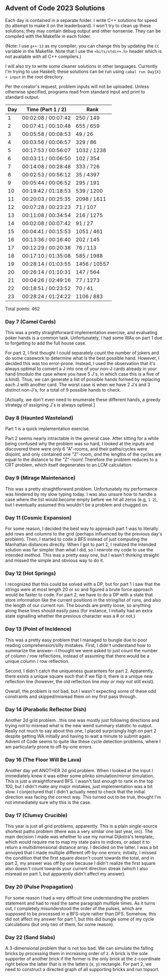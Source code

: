 ## Advent of Code 2023 Solutions

Each day is contained in a separate folder.
I write C++ solutions for speed (to attempt to make it on the leaderboard). I won't try to clean up these solutions; they may contain debug output and other nonsense. They can be compiled with the Makefile in each folder.

(Note: I use `g++-13` as my compiler; you can change this by updating the `CC` variable in the Makefile.
 Note that I use the `<bits/stdc++.h>` header which is not available with all C++ compilers.)

I will also try to write some cleaner solutions in other languages.
Currently I'm trying to use Haskell; these solutions can be run using `cabal run Day{X} < input` in the root directory.

Per the creator's request, problem inputs will not be uploaded.
Unless otherwise specified, programs read from standard input and print to standard output.

| Day  | Time (Part 1 / 2)    | Rank          |
|------|----------------------|---------------|
|  1   | 00:02:08 / 00:07:42  |  250 /   149  | 
|  2   | 00:07:41 / 00:10:48  |  655 /   659  |
|  3   | 00:05:58 / 00:08:53  |   49 /    26  |
|  4   | 00:03:56 / 00:06:57  |  329 /    86  |
|  5   | 00:17:53 / 00:56:07  | 1032 /  1238  |
|  6   | 00:03:11 / 00:06:50  |  102 /   354  |
|  7   | 00:14:08 / 00:28:48  |  333 /   726  |
|  8   | 00:02:53 / 00:56:12  |   35 /  4397  |
|  9   | 00:05:44 / 00:06:52  |  295 /   191  |
| 10   | 00:19:42 / 01:18:53  |  539 /  1200  |
| 11   | 00:20:03 / 00:25:35  | 2098 /  1611  |
| 12   | 00:07:28 / 00:23:23  |   71 /   107  |
| 13   | 00:11:08 / 00:34:54  |  216 /  1275  |
| 14   | 00:02:08 / 00:07:42  |   91 /    27  |
| 15   | 00:04:41 / 00:15:53  | 1051 /   461  |
| 16   | 00:13:36 / 00:16:40  |  202 /   145  |
| 17   | 00:12:29 / 00:20:38  |   76 /   113  |
| 18   | 00:17:10 / 01:35:08  |  585 /  1988  |
| 19   | 00:28:14 / 01:03:55  | 1456 / 10557  |
| 20   | 00:26:14 / 01:10:31  |  147 /   564  |
| 21   | 00:04:26 / 02:49:16  |   77 /  1273  |
| 22   | 00:18:51 / 00:23:52  |   70 /    41  |
| 23   | 00:28:24 / 01:24:22  | 1106 /   883  |

Total points: 462

### Day 7 (Camel Cards)

This was a pretty straightforward implementation exercise, and evaluating poker hands is a common task.
Unfortunately, I had some WAs on part 1 due to forgetting to add the full house case.

For part 2, I first thought I could separately count the number of jokers and do some casework to determine what is the best possible hand.
However, I decided this was too error-prone. Instead, I used the observation that it's always optimal to convert a J into one of your non-J cards already in your hand (modulo the case where you have 5 J's, in which case this is a five of a kind). Thus, we can generate a list of possible hands formed by replacing each J with another card.
The worst case is when we have 2 J's and 3 distinct non-J's, for a total of 9 possible hands to check.

[Actually, we don't even need to enumerate these different hands, a greedy strategy of assigning J's is always optimal.]

### Day 8 (Haunted Wasteland)

Part 1 is a quick implementation exercise.

Part 2 seems nearly intractable in the general case. After sitting for a while being confused why the problem was so hard, I looked at the inputs and discovered there were only 6 "A"-rooms, and their paths/cycles were disjoint, and only contained one "Z"-room, *and* the lengths of the cycles are equal to the distance to the "Z"-room!
Therefore the problem reduces to a CRT problem, which itself degenerates to an LCM calculation.

### Day 9 (Mirage Maintenance)

This was a pretty straightforward problem. Unfortunately my performance was hindered by my slow typing today.
I was also unsure how to handle a case where the list would become empty before we hit all zeros (e.g, `1 2`), but I eventually assumed this wouldn't be a problem and chugged on.

### Day 11 (Cosmic Expansion)

For some reason, I decided the best way to approach part 1 was to literally add rows and columns to the grid (perhaps influenced by the previous day's problem).
Then, I started to code a BFS instead of just computing the Manhattan distances directly.
When I got to part 2, I realized the intended solution was far simpler than what I did, so I rewrote my code to use the intended method.
This was a pretty easy one, but I wasn't thinking straight and missed the simple and obvious way to do it.

### Day 12 (Hot Springs)

I recognized that this could be solved with a DP, but for part 1 I saw that the strings were at most length 20 or so and figured a brute force approach would be faster to code.
For part 2, we have to do a DP with a state that store information like the current positions in the string/list of runs, and also the length of our current run.
The bounds are pretty loose, so anything along these lines should easily pass (for instance, I initially had an extra state signalling whether the previous character was a # or not.)

### Day 13 (Point of Incidence)

This was a pretty easy problem that I managed to bungle due to poor reading comprehension/silly mistakes.
First, I didn't understand how to summarize the answer--I thought we were asked to just count the number of column / row reflections, instead of assuming that there would be a unique column / row reflection.

Second, I didn't catch the uniqueness guarantees for part 2. Apparently, there exists a unique square such that if we flip it, there is a unique new reflection line (however, the old reflection line *may or may not* still exist).

Overall, the problem is not bad, but I wasn't expecting some of these odd constraints and skipped/misread them on my first pass through.

### Day 14 (Parabolic Reflector Dish)

Another 2d grid problem...this one was mostly just following directions and trying not to misread what is the new weird summary statistic to output.
Really not much to say about this one, I placed surprisingly high on part 2 despite getting WA initially and having to wait a minute to submit again.
Advent of Code seems to quite like these cycle detection problems, where I am particularly prone to off-by-one errors.

### Day 16 (The Floor Will Be Lava)

Another day yet ANOTHER 2d grid problem. When I looked at the input I immediately knew it was either some plinko simulation/mirror simulation.
This is just a straightforward BFS.
I wasn't fast enough to rank in the top 100, but I didn't make any major mistakes, just implementation was a bit slow.
I conjectured that I didn't actually need to check that the initial direction was facing the correct way. This turned out to be true, thought I'm not immediately sure why this is the case.

### Day 17 (Clumsy Crucible)

This year is just all grid problems, apparently.
This is a plain single-source shortest paths problem (there was a very similar one last year, iirc).
The main decision I made was whether to use my normal Dijkstra's template, which would require me to map my state pairs to indices, or adapt it to return a multidimensional distance array. I decided on the latter.
I was a bit annoyed that I made multiple different off-by-one errors; initially, I missed the condition that the first square *doesn't* count towards the total, and in part 2, my answer was off by one because I didn't realize the first square also doesn't count towards your current direction streak (which I also misread on part 1, but apparently didn't affect my answer).

### Day 20 (Pulse Propagation)

For some reason I had a very difficult time understanding the problem statement and had to read the same paragraph multiple times.
As it turns out, I completely misunderstood the order of the pulses, which are supposed to be processed in a BFS-style rather than DFS.
Somehow, this did not affect my answer for part 1, but this did bungle some of my cycle calculations (but only two of them, for some reason).

### Day 22 (Sand Slabs)
A 3-dimensional problem that is not too bad.
We can simulate the falling bricks by processing them in increasing order of z.
A brick is the sole supporter of another brick if the former is the only brick at the z-coordinate right below the latter that is in the latters (x, y) rectangle.
For part 2, we need to construct a directed graph of all supporting bricks and run topsort.
